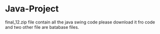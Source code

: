 # Java-Project
final_12.zip file contain all the java swing code please download it fro code and two other file are batabase files.
